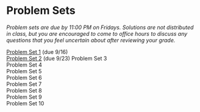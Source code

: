 # Problem Sets

_Problem sets are due by 11:00 PM on Fridays.  Solutions are not distributed in class, but you are encouraged to come to office hours to discuss any questions that you feel uncertain about after reviewing your grade._

[Problem Set 1](ECON251-ps1.pdf) (due 9/16)  
[Problem Set 2](ECON251-ps2-2022-09-14.pdf) (due 9/23)
Problem Set 3  
Problem Set 4  
Problem Set 5  
Problem Set 6  
Problem Set 7  
Problem Set 8  
Problem Set 9  
Problem Set 10  
